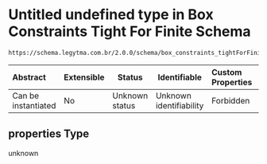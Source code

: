 # Untitled undefined type in Box Constraints Tight For Finite Schema

```txt
https://schema.legytma.com.br/2.0.0/schema/box_constraints_tightForFinite.schema.json#/properties
```




| Abstract            | Extensible | Status         | Identifiable            | Custom Properties | Additional Properties | Access Restrictions | Defined In                                                                                                                  |
| :------------------ | ---------- | -------------- | ----------------------- | :---------------- | --------------------- | ------------------- | --------------------------------------------------------------------------------------------------------------------------- |
| Can be instantiated | No         | Unknown status | Unknown identifiability | Forbidden         | Allowed               | none                | [box_constraints_tightForFinite.schema.json\*](../schema/box_constraints_tightForFinite.schema.json) |

## properties Type

unknown
